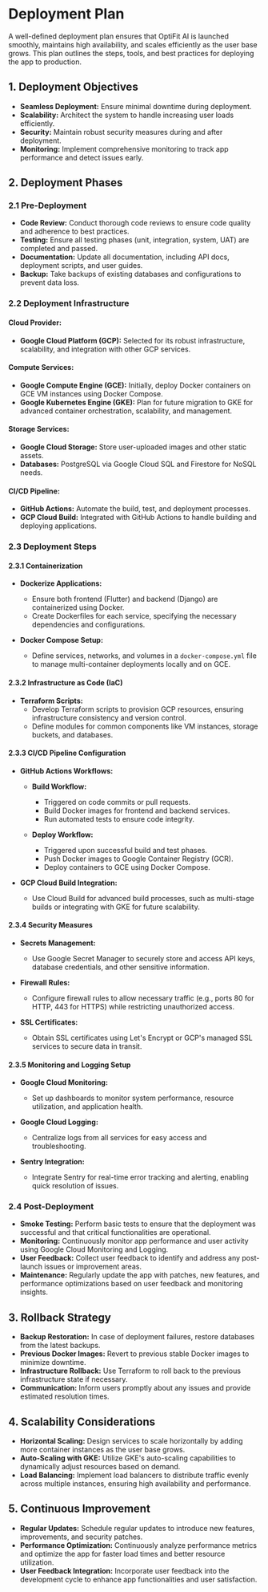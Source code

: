 
# Deployment Plan

A well-defined deployment plan ensures that OptiFit AI is launched smoothly, maintains high availability, and scales efficiently as the user base grows. This plan outlines the steps, tools, and best practices for deploying the app to production.

## **1. Deployment Objectives**
- **Seamless Deployment:** Ensure minimal downtime during deployment.
- **Scalability:** Architect the system to handle increasing user loads efficiently.
- **Security:** Maintain robust security measures during and after deployment.
- **Monitoring:** Implement comprehensive monitoring to track app performance and detect issues early.

## **2. Deployment Phases**

### **2.1 Pre-Deployment**
- **Code Review:** Conduct thorough code reviews to ensure code quality and adherence to best practices.
- **Testing:** Ensure all testing phases (unit, integration, system, UAT) are completed and passed.
- **Documentation:** Update all documentation, including API docs, deployment scripts, and user guides.
- **Backup:** Take backups of existing databases and configurations to prevent data loss.

### **2.2 Deployment Infrastructure**

#### **Cloud Provider:**
- **Google Cloud Platform (GCP):** Selected for its robust infrastructure, scalability, and integration with other GCP services.

#### **Compute Services:**
- **Google Compute Engine (GCE):** Initially, deploy Docker containers on GCE VM instances using Docker Compose.
- **Google Kubernetes Engine (GKE):** Plan for future migration to GKE for advanced container orchestration, scalability, and management.

#### **Storage Services:**
- **Google Cloud Storage:** Store user-uploaded images and other static assets.
- **Databases:** PostgreSQL via Google Cloud SQL and Firestore for NoSQL needs.

#### **CI/CD Pipeline:**
- **GitHub Actions:** Automate the build, test, and deployment processes.
- **GCP Cloud Build:** Integrated with GitHub Actions to handle building and deploying applications.

### **2.3 Deployment Steps**

#### **2.3.1 Containerization**
- **Dockerize Applications:**
  - Ensure both frontend (Flutter) and backend (Django) are containerized using Docker.
  - Create Dockerfiles for each service, specifying the necessary dependencies and configurations.
  
- **Docker Compose Setup:**
  - Define services, networks, and volumes in a `docker-compose.yml` file to manage multi-container deployments locally and on GCE.

#### **2.3.2 Infrastructure as Code (IaC)**
- **Terraform Scripts:**
  - Develop Terraform scripts to provision GCP resources, ensuring infrastructure consistency and version control.
  - Define modules for common components like VM instances, storage buckets, and databases.

#### **2.3.3 CI/CD Pipeline Configuration**
- **GitHub Actions Workflows:**
  - **Build Workflow:**
    - Triggered on code commits or pull requests.
    - Build Docker images for frontend and backend services.
    - Run automated tests to ensure code integrity.
  
  - **Deploy Workflow:**
    - Triggered upon successful build and test phases.
    - Push Docker images to Google Container Registry (GCR).
    - Deploy containers to GCE using Docker Compose.
  
- **GCP Cloud Build Integration:**
  - Use Cloud Build for advanced build processes, such as multi-stage builds or integrating with GKE for future scalability.

#### **2.3.4 Security Measures**
- **Secrets Management:**
  - Use Google Secret Manager to securely store and access API keys, database credentials, and other sensitive information.
  
- **Firewall Rules:**
  - Configure firewall rules to allow necessary traffic (e.g., ports 80 for HTTP, 443 for HTTPS) while restricting unauthorized access.

- **SSL Certificates:**
  - Obtain SSL certificates using Let's Encrypt or GCP's managed SSL services to secure data in transit.

#### **2.3.5 Monitoring and Logging Setup**
- **Google Cloud Monitoring:**
  - Set up dashboards to monitor system performance, resource utilization, and application health.
  
- **Google Cloud Logging:**
  - Centralize logs from all services for easy access and troubleshooting.
  
- **Sentry Integration:**
  - Integrate Sentry for real-time error tracking and alerting, enabling quick resolution of issues.

### **2.4 Post-Deployment**
- **Smoke Testing:** Perform basic tests to ensure that the deployment was successful and that critical functionalities are operational.
- **Monitoring:** Continuously monitor app performance and user activity using Google Cloud Monitoring and Logging.
- **User Feedback:** Collect user feedback to identify and address any post-launch issues or improvement areas.
- **Maintenance:** Regularly update the app with patches, new features, and performance optimizations based on user feedback and monitoring insights.

## **3. Rollback Strategy**
- **Backup Restoration:** In case of deployment failures, restore databases from the latest backups.
- **Previous Docker Images:** Revert to previous stable Docker images to minimize downtime.
- **Infrastructure Rollback:** Use Terraform to roll back to the previous infrastructure state if necessary.
- **Communication:** Inform users promptly about any issues and provide estimated resolution times.

## **4. Scalability Considerations**
- **Horizontal Scaling:** Design services to scale horizontally by adding more container instances as the user base grows.
- **Auto-Scaling with GKE:** Utilize GKE's auto-scaling capabilities to dynamically adjust resources based on demand.
- **Load Balancing:** Implement load balancers to distribute traffic evenly across multiple instances, ensuring high availability and performance.

## **5. Continuous Improvement**
- **Regular Updates:** Schedule regular updates to introduce new features, improvements, and security patches.
- **Performance Optimization:** Continuously analyze performance metrics and optimize the app for faster load times and better resource utilization.
- **User Feedback Integration:** Incorporate user feedback into the development cycle to enhance app functionalities and user satisfaction.
